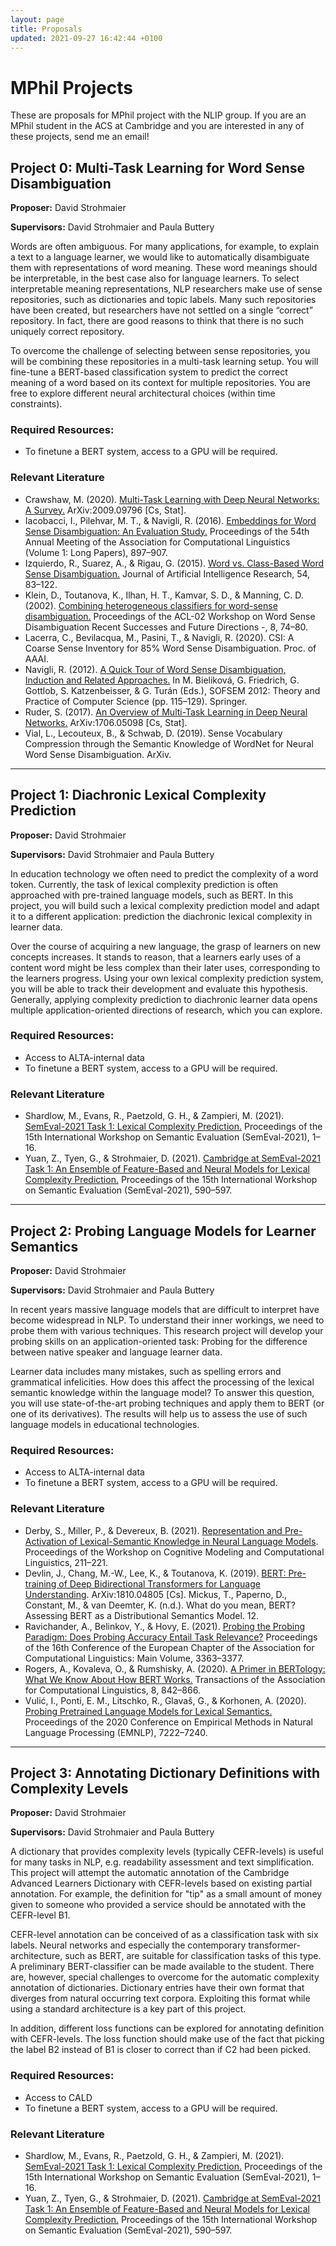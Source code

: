 ```yaml
---
layout: page
title: Proposals
updated: 2021-09-27 16:42:44 +0100
---
```


# MPhil Projects

These are proposals for MPhil project with the NLIP group. If you are an MPhil student in the ACS at Cambridge and you are interested in any of these projects, send me an email! 

## Project 0: Multi-Task Learning for Word Sense Disambiguation
**Proposer:** David Strohmaier

**Supervisors:** David Strohmaier and Paula Buttery

Words are often ambiguous. For many applications, for example, to explain a text to a language learner, we would like to automatically disambiguate them with representations of word meaning. These word meanings should be interpretable, in the best case also for language learners. To select interpretable meaning representations, NLP researchers make use of sense repositories, such as dictionaries and topic labels. Many such repositories have been created, but researchers have not settled on a single “correct” repository. In fact, there are good reasons to think that there is no such uniquely correct repository.

To overcome the challenge of selecting between sense repositories, you will be combining these repositories in a multi-task learning setup. You will fine-tune a BERT-based classification system to predict the correct meaning of a word based on its context for multiple repositories. You are free to explore different neural architectural choices (within time constraints).

### Required Resources:
* To finetune a BERT system, access to a GPU will be required.

### Relevant Literature
- Crawshaw, M. (2020). [Multi-Task Learning with Deep Neural Networks: A Survey.](http://arxiv.org/abs/2009.09796) ArXiv:2009.09796 [Cs, Stat].
- Iacobacci, I., Pilehvar, M. T., & Navigli, R. (2016). [Embeddings for Word Sense Disambiguation: An Evaluation Study.](https://doi.org/10.18653/v1/P16-1085) Proceedings of the 54th Annual Meeting of the Association for Computational Linguistics (Volume 1: Long Papers), 897–907.
- Izquierdo, R., Suarez, A., & Rigau, G. (2015). [Word vs. Class-Based Word Sense Disambiguation.](https://doi.org/10.1613/jair.4727) Journal of Artificial Intelligence Research, 54, 83–122. 
- Klein, D., Toutanova, K., Ilhan, H. T., Kamvar, S. D., & Manning, C. D. (2002). [Combining heterogeneous classifiers for word-sense disambiguation.](https://doi.org/10.3115/1118675.1118686) Proceedings of the ACL-02 Workshop on Word Sense Disambiguation Recent Successes and Future Directions -, 8, 74–80. 
- Lacerra, C., Bevilacqua, M., Pasini, T., & Navigli, R. (2020). CSI: A Coarse Sense Inventory for 85% Word Sense Disambiguation. Proc. of AAAI.
- Navigli, R. (2012). [A Quick Tour of Word Sense Disambiguation, Induction and Related Approaches.](https://doi.org/10.1007/978-3-642-27660-6_10) In M. Bieliková, G. Friedrich, G. Gottlob, S. Katzenbeisser, & G. Turán (Eds.), SOFSEM 2012: Theory and Practice of Computer Science (pp. 115–129). Springer.
- Ruder, S. (2017). [An Overview of Multi-Task Learning in Deep Neural Networks.](http://arxiv.org/abs/1706.05098) ArXiv:1706.05098 [Cs, Stat]. 
- Vial, L., Lecouteux, B., & Schwab, D. (2019). Sense Vocabulary Compression through the Semantic Knowledge of WordNet for Neural Word Sense Disambiguation. ArXiv.

***


## Project 1: Diachronic Lexical Complexity Prediction
**Proposer:** David Strohmaier

**Supervisors:** David Strohmaier and Paula Buttery

In education technology we often need to predict the complexity of a word token. Currently, the task of lexical complexity prediction is often approached with pre-trained language models, such as BERT. In this project, you will build such a lexical complexity prediction model and adapt it to a different application: prediction the diachronic lexical complexity in learner data.

Over the course of acquiring a new language, the grasp of learners on new concepts increases. It stands to reason, that a learners early uses of a content word might be less complex than their later uses, corresponding to the learners progress. Using your own lexical complexity prediction system, you will be able to track their development and evaluate this hypothesis. Generally, applying complexity prediction to diachronic learner data opens multiple application-oriented directions of research, which you can explore.


### Required Resources:
* Access to ALTA-internal data
* To finetune a BERT system, access to a GPU will be required.

### Relevant Literature
- Shardlow, M., Evans, R., Paetzold, G. H., & Zampieri, M. (2021). [SemEval-2021 Task 1: Lexical Complexity Prediction.](https://doi.org/10.18653/v1/2021.semeval-1.1) Proceedings of the 15th International Workshop on Semantic Evaluation (SemEval-2021), 1–16.
- Yuan, Z., Tyen, G., & Strohmaier, D. (2021). [Cambridge at SemEval-2021 Task 1: An Ensemble of Feature-Based and Neural Models for Lexical Complexity Prediction.](https://doi.org/10.18653/v1/2021.semeval-1.74) Proceedings of the 15th International Workshop on Semantic Evaluation (SemEval-2021), 590–597.

***


## Project 2: Probing Language Models for Learner Semantics
**Proposer:** David Strohmaier

**Supervisors:** David Strohmaier and Paula Buttery

In recent years massive language models that are difficult to interpret have become widespread in NLP. To understand their inner workings, we need to probe them with various techniques. This research project will develop your probing skills on an application-oriented task: Probing for the difference between native speaker and language learner data.

Learner data includes many mistakes, such as spelling errors and grammatical infelicities. How does this affect the processing of the lexical semantic knowledge within the language model? To answer this question, you will use state-of-the-art probing techniques and apply them to BERT (or one of its derivatives). The results will help us to assess the use of such language models in educational technologies.

### Required Resources:
* Access to ALTA-internal data
* To finetune a BERT system, access to a GPU will be required.

### Relevant Literature
- Derby, S., Miller, P., & Devereux, B. (2021). [Representation and Pre-Activation of Lexical-Semantic Knowledge in Neural Language Models](https://doi.org/10.18653/v1/2021.cmcl-1.25). Proceedings of the Workshop on Cognitive Modeling and Computational Linguistics, 211–221.
- Devlin, J., Chang, M.-W., Lee, K., & Toutanova, K. (2019). [BERT: Pre-training of Deep Bidirectional Transformers for Language Understanding](http://arxiv.org/abs/1810.04805). ArXiv:1810.04805 [Cs]. 
Mickus, T., Paperno, D., Constant, M., & van Deemter, K. (n.d.). What do you mean, BERT? Assessing BERT as a Distributional Semantics Model. 12.
- Ravichander, A., Belinkov, Y., & Hovy, E. (2021). [Probing the Probing Paradigm: Does Probing Accuracy Entail Task Relevance?](https://aclanthology.org/2021.eacl-main.295) Proceedings of the 16th Conference of the European Chapter of the Association for Computational Linguistics: Main Volume, 3363–3377. 
- Rogers, A., Kovaleva, O., & Rumshisky, A. (2020). [A Primer in BERTology: What We Know About How BERT Works.](https://doi.org/10.1162/tacl_a_00349) Transactions of the Association for Computational Linguistics, 8, 842–866. 
- Vulić, I., Ponti, E. M., Litschko, R., Glavaš, G., & Korhonen, A. (2020). [Probing Pretrained Language Models for Lexical Semantics.](https://doi.org/10.18653/v1/2020.emnlp-main.586) Proceedings of the 2020 Conference on Empirical Methods in Natural Language Processing (EMNLP), 7222–7240.

***


## Project 3: Annotating Dictionary Definitions with Complexity Levels
**Proposer:** David Strohmaier

**Supervisors:** David Strohmaier and Paula Buttery

A dictionary that provides complexity levels (typically CEFR-levels) is useful for many tasks in NLP, e.g. readability assessment and text simplification. This project will attempt the automatic annotation of the Cambridge Advanced Learners Dictionary with CEFR-levels based on existing partial annotation. For example, the definition for "tip" as a small amount of money given to someone who provided a service should be annotated with the CEFR-level B1. 

CEFR-level annotation can be conceived of as a classification task with six labels. Neural networks and especially the contemporary transformer-architecture, such as BERT, are suitable for classification tasks of this type. A preliminary BERT-classifier can be made available to the student. There are, however, special challenges to overcome for the automatic complexity annotation of dictionaries. Dictionary entries have their own format that diverges from natural occurring text corpora. Exploiting this format while using a standard architecture is a key part of this project.

In addition, different loss functions can be explored for annotating definition with CEFR-levels. The loss function should make use of the fact that picking the label B2 instead of B1 is closer to correct than if C2 had been picked.

### Required Resources:
* Access to CALD
* To finetune a BERT system, access to a GPU will be required.

### Relevant Literature
- Shardlow, M., Evans, R., Paetzold, G. H., & Zampieri, M. (2021). [SemEval-2021 Task 1: Lexical Complexity Prediction.](https://doi.org/10.18653/v1/2021.semeval-1.1) Proceedings of the 15th International Workshop on Semantic Evaluation (SemEval-2021), 1–16.
- Yuan, Z., Tyen, G., & Strohmaier, D. (2021). [Cambridge at SemEval-2021 Task 1: An Ensemble of Feature-Based and Neural Models for Lexical Complexity Prediction.](https://doi.org/10.18653/v1/2021.semeval-1.74) Proceedings of the 15th International Workshop on Semantic Evaluation (SemEval-2021), 590–597.
